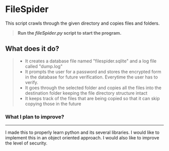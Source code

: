 # FileSpider


This script crawls through the given directory and copies files and folders.

> **Run the *fileSpider.py* script to start the program.**

## What does it do?

> - It creates a database file named "filespider.sqlite" and a log file called "dump.log"
> - It prompts the user for a password and stores the encrypted form in the database for future verification. Everytime the user has to verify.
> - It goes through the selected folder and copies all the files into the destination folder keeping the file directory structure intact
> - It keeps track of the files that are being copied so that it can skip copying those in the future

### What I plan to improve?

***

I made this to properly learn python and its several libraries. I would like to implement this in an object oriented approach.
I would also like to improve the level of security.
